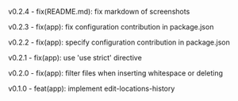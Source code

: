 v0.2.4 - fix(README.md): fix markdown of screenshots 

v0.2.3 - fix(app): fix configuration contribution in package.json

v0.2.2 - fix(app): specify configuration contribution in package.json

v0.2.1 - fix(app): use 'use strict' directive

v0.2.0 - fix(app): filter files when inserting whitespace or deleting

v0.1.0 - feat(app): implement edit-locations-history
